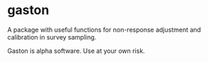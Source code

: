 # gaston
A package with useful functions for non-response adjustment and calibration in survey sampling.

Gaston is alpha software. Use at your own risk.
